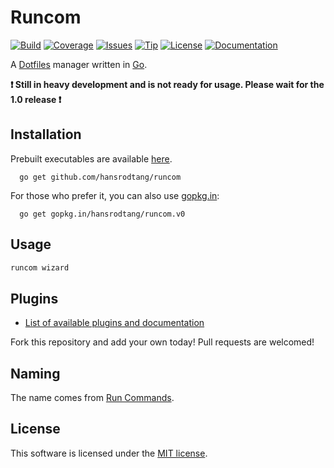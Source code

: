 # Runcom

[![Build](https://img.shields.io/travis/hansrodtang/runcom.svg?style=flat)](https://travis-ci.org/hansrodtang/runcom) [![Coverage](https://img.shields.io/coveralls/hansrodtang/runcom.svg?style=flat)](https://coveralls.io/r/hansrodtang/runcom) [![Issues](https://img.shields.io/github/issues/hansrodtang/runcom.svg?style=flat)](https://github.com/hansrodtang/runcom/issues) [![Tip](https://img.shields.io/gratipay/hansrodtang.svg?style=flat)](https://gratipay.com/hansrodtang/)
[![License](http://img.shields.io/badge/license-MIT-blue.svg?style=flat)](http://choosealicense.com/licenses/mit/)
[![Documentation](http://img.shields.io/badge/documentation-wiki-blue.svg?style=flat)](https://github.com/hansrodtang/runcom/wiki)

A [Dotfiles](http://dotfiles.github.io/) manager written in [Go](http://golang.org).

__:heavy_exclamation_mark: Still in heavy development and is not ready for usage. Please wait for the 1.0 release :heavy_exclamation_mark:__

## Installation

Prebuilt executables are available [here](https://github.com/hansrodtang/runcom/releases).

```
  go get github.com/hansrodtang/runcom
```
For those who prefer it, you can also use [gopkg.in](http://gopkg.in):

```
  go get gopkg.in/hansrodtang/runcom.v0
```

## Usage


```sh
runcom wizard
```

## Plugins

- [List of available plugins and documentation](https://github.com/hansrodtang/runcom/wiki/Plugins)

Fork this repository and add your own today! Pull requests are welcomed!

## Naming

The name comes from [Run Commands](https://en.wikipedia.org/wiki/Run_commands).

## License

This software is licensed under the [MIT license](LICENSE.md).
